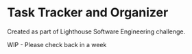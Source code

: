 # Task Tracker and Organizer

Created as part of Lighthouse Software Engineering challenge.

WIP - Please check back in a week
